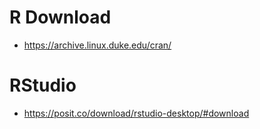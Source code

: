 # R Download
- https://archive.linux.duke.edu/cran/
 
# RStudio
- https://posit.co/download/rstudio-desktop/#download
